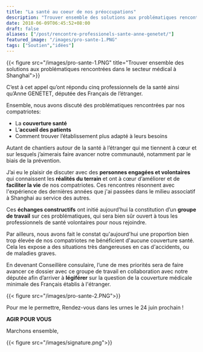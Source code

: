 ```yaml
---
title: "La santé au coeur de nos préoccupations"
description: "Trouver ensemble des solutions aux problématiques rencontrées dans le secteur médical à Shanghai"
date: 2018-06-09T06:45:52+08:00
draft: false
aliases: ["/post/rencontre-professionels-sante-anne-genetet/"]
featured_image: "/images/pro-sante-1.PNG"
tags: ["Soutien","idées"]
---
```


{{< figure src="/images/pro-sante-1.PNG" title="Trouver ensemble des solutions aux problématiques rencontrées dans le secteur médical à Shanghai">}}


C’est à cet appel qu’ont répondu cinq professionnels de la santé ainsi qu’Anne GENETET, députée des Français de l’étranger.

Ensemble, nous avons discuté des problématiques rencontrées par nos compatriotes:

-	La **couverture santé**
-	L’**accueil des patients**
-	Comment trouver l’établissement plus adapté à leurs besoins 


 Autant de chantiers autour de la santé à l’étranger qui me tiennent à cœur et sur lesquels j’aimerais faire avancer notre communauté, notamment par le biais de la prévention. 

J’ai eu le plaisir de discuter avec des **personnes engagées et volontaires** qui connaissent les **réalités du terrain** et ont à cœur d’améliorer et de **faciliter la vie** de nos compatriotes. Ces rencontres résonnent avec l'expérience des dernières années que j'ai passées dans le milieu associatif à Shanghai au service des autres. 

Ces **échanges constructifs** ont initié aujourd’hui la constitution d’un **groupe de travail** sur ces problématiques, qui sera bien sûr ouvert à tous les professionnels de santé volontaires pour nous rejoindre.

Par ailleurs, nous avons fait le constat qu'aujourd'hui une proportion bien trop élevée de nos compatriotes ne bénéficient d'aucune couverture santé. Cela les expose a des situations très dangereuses en cas d'accidents, ou de maladies graves. 

En devenant Conseillère consulaire, l’une de mes priorités sera de faire avancer ce dossier avec ce groupe de travail en collaboration avec notre députée afin d’arriver à **légiférer** sur la question de la couverture médicale minimale des Français établis à l'étranger.
 
{{< figure src="/images/pro-sante-2.PNG">}}

Pour me le permettre, 
Rendez-vous dans les urnes le 24 juin prochain ! 

**AGIR POUR VOUS**

Marchons ensemble, 

{{< figure src="/images/signature.png">}}